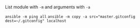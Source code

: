 
List module with `-m` and arguments with `-a`

`ansible -m ping all`
`ansible -m copy -a src="master.gitconfig dest=~/.gitconfig" localhost`


